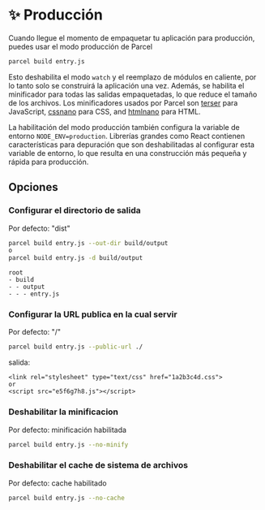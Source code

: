 # ✨ Producción

Cuando llegue el momento de empaquetar tu aplicación para producción, puedes usar el modo producción de Parcel

```bash
parcel build entry.js
```

Esto deshabilita el modo `watch` y el reemplazo de módulos en caliente, por lo tanto solo se construirá la aplicación una vez. Además, se habilita el minificador para todas las salidas empaquetadas, lo que reduce el tamaño de los archivos. Los minificadores usados por Parcel son [terser](https://github.com/fabiosantoscode/terser) para JavaScript, [cssnano](http://cssnano.co) para CSS, and [htmlnano](https://github.com/posthtml/htmlnano) para HTML.

La habilitación del modo producción también configura la variable de entorno `NODE_ENV=production`. Librerías grandes como React contienen características para depuración que son deshabilitadas al configurar esta variable de entorno, lo que resulta en una construcción más pequeña y rápida para producción.

## Opciones

### Configurar el directorio de salida

Por defecto: "dist"

```bash
parcel build entry.js --out-dir build/output
o
parcel build entry.js -d build/output
```

```text
root
- build
- - output
- - - entry.js
```

### Configurar la URL publica en la cual servir

Por defecto: "/"

```bash
parcel build entry.js --public-url ./
```

salida:

```markup
<link rel="stylesheet" type="text/css" href="1a2b3c4d.css">
or
<script src="e5f6g7h8.js"></script>
```

### Deshabilitar la minificacion

Por defecto: minificación habilitada

```bash
parcel build entry.js --no-minify
```

### Deshabilitar el cache de sistema de archivos

Por defecto: cache habilitado

```bash
parcel build entry.js --no-cache
```

